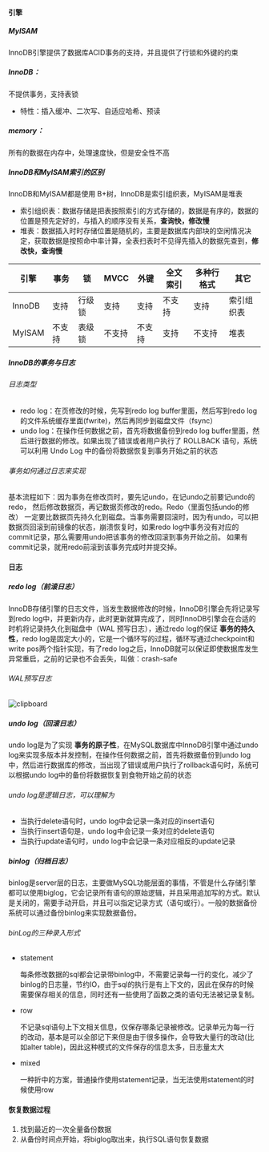 #### 引擎

##### MyISAM

InnoDB引擎提供了数据库ACID事务的支持，并且提供了行锁和外键的约束

##### InnoDB：

不提供事务，支持表锁

-   特性：插入缓冲、二次写、自适应哈希、预读

##### memory：

所有的数据在内存中，处理速度快，但是安全性不高

##### InnoDB和MyISAM索引的区别

InnoDB和MyISAM都是使用 B+树，InnoDB是索引组织表，MyISAM是堆表

- 索引组织表：数据存储是把表按照索引的方式存储的，数据是有序的，数据的位置是预先定好的，与插入的顺序没有关系，__查询快，修改慢__
- 堆表：数据插入时时存储位置是随机的，主要是数据库内部块的空闲情况决定，获取数据是按照命中率计算，全表扫表时不见得先插入的数据先查到，__修改快，查询慢__

| 引擎   | 事务   | 锁     | MVCC   | 外键   | 全文索引 | 多种行格式 | 其它       |
| ------ | ------ | ------ | ------ | ------ | -------- | ---------- | ---------- |
| InnoDB | 支持   | 行级锁 | 支持   | 支持   | 不支持   | 支持       | 索引组织表 |
| MyISAM | 不支持 | 表级锁 | 不支持 | 不支持 | 支持     | 不支持     | 堆表       |

##### InnoDB的事务与日志

###### 日志类型

- redo log：在页修改的时候，先写到redo log buffer里面，然后写到redo log的文件系统缓存里面(fwrite)，然后再同步到磁盘文件（fsync）
- undo log：在操作任何数据之前，首先将数据备份到redo log buffer里面，然后进行数据的修改。如果出现了错误或者用户执行了 ROLLBACK 语句，系统可以利用 Undo Log 中的备份将数据恢复到事务开始之前的状态

###### 事务如何通过日志来实现

基本流程如下：因为事务在修改页时，要先记undo，在记undo之前要记undo的redo， 然后修改数据页，再记数据页修改的redo。Redo（里面包括undo的修改） 一定要比数据页先持久化到磁盘。当事务需要回滚时，因为有undo，可以把数据页回滚到前镜像的状态，崩溃恢复时，如果redo log中事务没有对应的commit记录，那么需要用undo把该事务的修改回滚到事务开始之前。 如果有commit记录，就用redo前滚到该事务完成时并提交掉。



#### 日志

##### redo log（前滚日志）

InnoDB存储引擎的日志文件，当发生数据修改的时候，InnoDB引擎会先将记录写到redo log中，并更新内存，此时更新就算完成了，同时InnoDB引擎会在合适的时机将记录持久化到磁盘中（WAL 预写日志），通过redo log的保证 __事务的持久性__，redo log是固定大小的，它是一个循环写的过程，循环写通过checkpoint和write pos两个指针实现，有了redo log之后，InnoDB就可以保证即使数据库发生异常重启，之前的记录也不会丢失，叫做：crash-safe

###### WAL预写日志

![clipboard](https://typroa12138.oss-cn-hangzhou.aliyuncs.com/image/20200628133129.png)

##### undo log（回滚日志）

undo log是为了实现 __事务的原子性__，在MySQL数据库中InnoDB引擎中通过undo log来实现多版本并发控制，在操作任何数据之前，首先将数据备份到undo log中，然后进行数据库的修改，当出现了错误或用户执行了rollback语句时，系统可以根据undo log中的备份将数据恢复到食物开始之前的状态

###### undo log是逻辑日志，可以理解为

- 当执行delete语句时，undo log中会记录一条对应的insert语句
- 当执行insert语句是，undo log中会记录一条对应的delete语句
- 当执行update语句时，undo log中会记录一条对应相反的update记录

##### binlog（归档日志）

binlog是server层的日志，主要做MySQL功能层面的事情，不管是什么存储引擎都可以使用biglog，它会记录所有语句的原始逻辑，并且采用追加写的方式。默认是关闭的，需要手动开启，并且可以指定记录方式（语句或行）。一般的数据备份系统可以通过备份binlog来实现数据备份。

###### binLog的三种录入形式

-   statement

    每条修改数据的sql都会记录带binlog中，不需要记录每一行的变化，减少了binlog的日志量，节约IO，由于sql的执行是有上下文的，因此在保存的时候需要保存相关的信息，同时还有一些使用了函数之类的语句无法被记录复制。

-   row

    不记录sql语句上下文相关信息，仅保存哪条记录被修改。记录单元为每一行的改动，基本是可以全部记下来但是由于很多操作，会导致大量行的改动(比如alter table)，因此这种模式的文件保存的信息太多，日志量太大

-   mixed

    一种折中的方案，普通操作使用statement记录，当无法使用statement的时候使用row

#### 恢复数据过程

1. 找到最近的一次全量备份数据
2. 从备份时间点开始，将biglog取出来，执行SQL语句恢复数据

